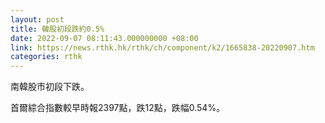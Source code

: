 ```yaml
---
layout: post
title: 韓股初段跌約0.5%
date: 2022-09-07 08:11:43.000000000 +08:00
link: https://news.rthk.hk/rthk/ch/component/k2/1665838-20220907.htm
categories: rthk
---
```


南韓股市初段下跌。

首爾綜合指數較早時報2397點，跌12點，跌幅0.54%。

